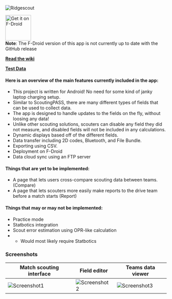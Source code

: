![Ridgescout](https://github.com/Team4388/ScoutingApp2025/blob/main/metadata/en-US/images/featureGraphic.png?raw=true)

[<img src="https://fdroid.gitlab.io/artwork/badge/get-it-on.png"
     alt="Get it on F-Droid"
     height="80">](https://f-droid.org/packages/com.ridgebotics.ridgescout/)   
**Note**: The F-Droid version of this app is not currently up to date with the GitHub release

[**Read the wiki**](https://github.com/Team4388/ScoutingApp2025/wiki)

[**Test Data**](https://github.com/Team4388/ScoutingApp2025/blob/main/2024week0-1728149849985.scoutbundle)

#### Here is an overview of the main features currently included in the app:
- This project is written for Android! No need for some kind of janky laptop charging setup.
- Similar to ScoutingPASS, there are many different types of fields that can be used to collect data.
- The app is designed to handle updates to the fields on the fly, without loosing any data!
- Unlike other scouting solutions, scouters can disable any field they did not measure, and disabled fields will not be included in any calculations.
- Dynamic displays based off of the different fields.
- Data transfer including 2D codes, Bluetooth, and File Bundle.
- Exporting using CSV.
- Deployment on F-Droid
- Data cloud sync using an FTP server

#### Things that are yet to be implemented:
- A page that lets users cross-compare scouting data between teams. (Compare)
- A page that lets scouters more easily make reports to the drive team before a match starts (Report)

#### Things that may or may not be implemented:
- Practice mode
- Statbotics integration
- Scout error estimation using OPR-like calculation
- - Would most likely require Statbotics

### Screenshots
|Match scouting interface|Field editor|Teams data viewer|
|-|-|-|
|![Screenshot1](https://github.com/Team4388/ScoutingApp2025/blob/main/metadata/en-US/images/phoneScreenshots/1.png?raw=true)|![Screenshot2](https://github.com/Team4388/ScoutingApp2025/blob/main/metadata/en-US/images/phoneScreenshots/2.png?raw=true)|![Screenshot3](https://github.com/Team4388/ScoutingApp2025/blob/main/metadata/en-US/images/phoneScreenshots/3.png?raw=true)|

